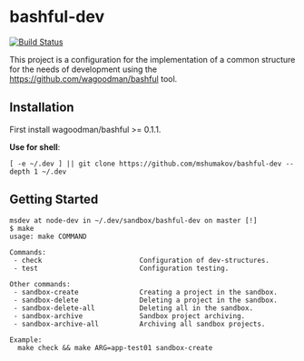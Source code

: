 # bashful-dev

[![Build Status](https://github-ci.msdev-storage.com/api/badges/mshumakov/bashful-dev/status.svg)](https://github-ci.msdev-storage.com/mshumakov/bashful-dev)

This project is a configuration for the implementation of a common structure for the needs of development using the https://github.com/wagoodman/bashful tool.

## Installation

First install wagoodman/bashful >= 0.1.1.

**Use for shell**:

```shell script 
[ -e ~/.dev ] || git clone https://github.com/mshumakov/bashful-dev --depth 1 ~/.dev
```

## Getting Started

```shell script
msdev at node-dev in ~/.dev/sandbox/bashful-dev on master [!]
$ make
usage: make COMMAND

Commands:
 - check                        Configuration of dev-structures.
 - test                         Configuration testing.

Other commands:
 - sandbox-create               Creating a project in the sandbox.
 - sandbox-delete               Deleting a project in the sandbox.
 - sandbox-delete-all           Deleting all in the sandbox.
 - sandbox-archive              Sandbox project archiving.
 - sandbox-archive-all          Archiving all sandbox projects.

Example:
  make check && make ARG=app-test01 sandbox-create
```